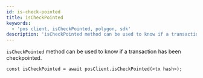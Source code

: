 ```yaml
---
id: is-check-pointed
title: isCheckPointed
keywords:
  - 'pos client, isCheckPointed, polygon, sdk'
description: 'isCheckPointed method can be used to know if a transaction has been checkpointed.'
---
```


`isCheckPointed` method can be used to know if a transaction has been checkpointed.

```
const isCheckPointed = await posClient.isCheckPointed(<tx hash>);
```
